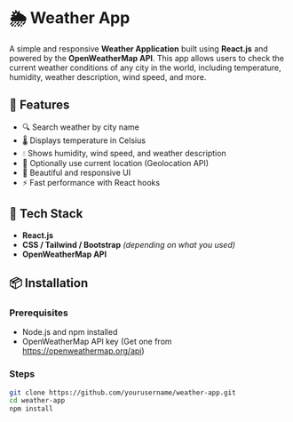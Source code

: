 # 🌦️ Weather App

A simple and responsive **Weather Application** built using **React.js** and powered by the **OpenWeatherMap API**. This app allows users to check the current weather conditions of any city in the world, including temperature, humidity, weather description, wind speed, and more.

## 🚀 Features

- 🔍 Search weather by city name
- 🌡️ Displays temperature in Celsius
- 💧 Shows humidity, wind speed, and weather description
- 📍 Optionally use current location (Geolocation API)
- 🌈 Beautiful and responsive UI
- ⚡ Fast performance with React hooks

## 🔧 Tech Stack

- **React.js**
- **CSS / Tailwind / Bootstrap** *(depending on what you used)*
- **OpenWeatherMap API**

## 📦 Installation

### Prerequisites
- Node.js and npm installed
- OpenWeatherMap API key (Get one from https://openweathermap.org/api)

### Steps

```bash
git clone https://github.com/yourusername/weather-app.git
cd weather-app
npm install
